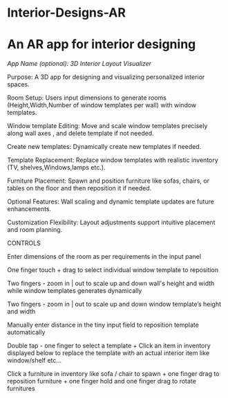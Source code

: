# Interior-Designs-AR
# An AR app for interior designing

_App Name (optional): 3D Interior Layout Visualizer_

Purpose: A 3D app for designing and visualizing personalized interior spaces.

Room Setup: Users input dimensions to generate rooms (Height,Width,Number of window templates per wall) with window templates.

Window template Editing: Move and scale window templates precisely along wall axes , and delete template if not needed.

Create new templates: Dynamically create new templates if needed.

Template Replacement: Replace window templates with realistic inventory (TV, shelves,Windows,lamps etc.).

Furniture Placement: Spawn and position furniture like sofas, chairs, or tables on the floor and then reposition it if needed.

Optional Features: Wall scaling and dynamic template updates are future enhancements.

Customization Flexibility: Layout adjustments support intuitive placement and room planning.


CONTROLS

Enter dimensions of the room as per requirements in the input panel

One finger touch + drag to select individual window template to reposition

Two fingers - zoom in | out to scale up and down wall's height and width while window templates generates dynamically

Two fingers - zoom in | out to scale up and down window template’s height and width

Manually enter distance in the tiny input field to reposition template automatically

Double tap - one finger to select a template + Click an item in inventory displayed below to replace the template with an actual interior item like window/shelf etc…

Click a furniture in inventory like sofa / chair to spawn + one finger drag to reposition furniture + one finger hold and one finger drag to rotate furnitures
